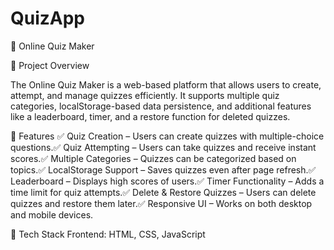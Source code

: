 # QuizApp
📝 Online Quiz Maker

📌 Project Overview

The Online Quiz Maker is a web-based platform that allows users to create, attempt, and manage quizzes efficiently. It supports multiple quiz categories, localStorage-based data persistence, and additional features like a leaderboard, timer, and a restore function for deleted quizzes.


🚀 Features
✅ Quiz Creation – Users can create quizzes with multiple-choice questions.✅ Quiz Attempting – Users can take quizzes and receive instant scores.✅ Multiple Categories – Quizzes can be categorized based on topics.✅ LocalStorage Support – Saves quizzes even after page refresh.✅ Leaderboard – Displays high scores of users.✅ Timer Functionality – Adds a time limit for quiz attempts.✅ Delete & Restore Quizzes – Users can delete quizzes and restore them later.✅ Responsive UI – Works on both desktop and mobile devices.


📂 Tech Stack
Frontend: HTML, CSS, JavaScript
